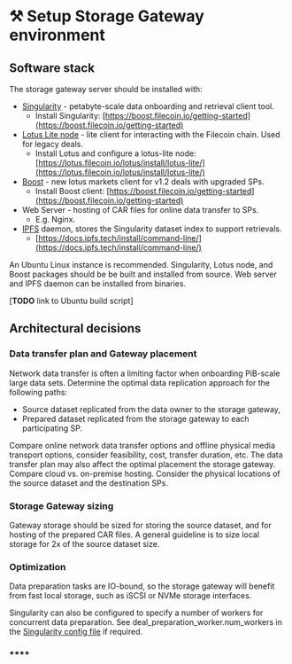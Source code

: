 # ⚒ Setup Storage Gateway environment

## **Software stack**

The storage gateway server should be installed with:

* [Singularity](https://singularity.storage/) - petabyte-scale data onboarding and retrieval client tool.&#x20;
  * Install Singularity: [https://boost.filecoin.io/getting-started](https://boost.filecoin.io/getting-started)
* [Lotus Lite node](https://lotus.filecoin.io/lotus/install/lotus-lite/) - lite client for interacting with the Filecoin chain. Used for legacy deals.
  * Install Lotus and configure a lotus-lite node: [https://lotus.filecoin.io/lotus/install/lotus-lite/](https://lotus.filecoin.io/lotus/install/lotus-lite/)
* [Boost](https://boost.filecoin.io/) - new lotus markets client for v1.2 deals with upgraded SPs.
  * Install Boost client: [https://boost.filecoin.io/getting-started](https://boost.filecoin.io/getting-started)
* Web Server - hosting of CAR files for online data transfer to SPs.&#x20;
  * E.g. Nginx.
* [IPFS](https://docs.ipfs.tech/install/) daemon, stores the Singularity dataset index to support retrievals.
  * [https://docs.ipfs.tech/install/command-line/](https://docs.ipfs.tech/install/command-line/)

An Ubuntu Linux instance is recommended. Singularity, Lotus node, and Boost packages should be be built and installed from source. Web server and IPFS daemon can be installed from binaries.



\[**TODO** link to Ubuntu build script]

## Architectural decisions

### Data transfer plan and Gateway placement

Network data transfer is often a limiting factor when onboarding PiB-scale large data sets. Determine the optimal data replication approach for the following paths:

* Source dataset replicated from the data owner to the storage gateway,
* Prepared dataset replicated from the storage gateway to each participating SP.

Compare online network data transfer options and offline physical media transport options, consider feasibility, cost, transfer duration, etc. The data transfer plan may also affect the optimal placement the storage gateway. Compare cloud vs. on-premise hosting. Consider the physical locations of the source dataset and the destination SPs.

### Storage Gateway sizing&#x20;

Gateway storage should be sized for storing the source dataset, and for hosting of the prepared CAR files. A general guideline is to size local storage for 2x of the source dataset size.

### Optimization

Data preparation tasks are IO-bound, so the storage gateway will benefit from fast local storage, such as iSCSI or NVMe storage interfaces. &#x20;

Singularity can also be configured to specify a number of workers for concurrent data preparation. See deal\_preparation\_worker.num\_workers in the [Singularity config file](https://github.com/tech-greedy/singularity/blob/main/config/default.toml) if required.

### ****





